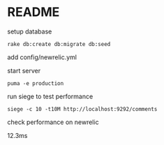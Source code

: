# README

setup database

```
rake db:create db:migrate db:seed
```

add config/newrelic.yml

start server

```
puma -e production
```

run siege to test performance

```
siege -c 10 -t10M http://localhost:9292/comments
```

check performance on newrelic

12.3ms
